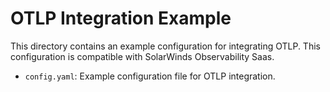 # OTLP Integration Example

This directory contains an example configuration for integrating OTLP.
This configuration is compatible with SolarWinds Observability Saas.

- `config.yaml`: Example configuration file for OTLP integration.
